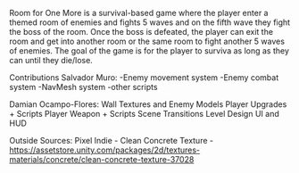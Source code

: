 Room for One More is a survival-based game where the player enter a themed room of enemies and fights 5 waves and on the fifth wave they fight the boss of the room. 
Once the boss is defeated, the player can exit the room and get into another room or the same room to fight another 5 waves of enemies.
The goal of the game is for the player to surviva as long as they can until they die/lose.

Contributions
Salvador Muro: -Enemy movement system
               -Enemy combat system
               -NavMesh system
               -other scripts

Damian Ocampo-Flores:   Wall Textures and Enemy Models
                        Player Upgrades + Scripts
                        Player Weapon + Scripts
                        Scene Transitions
                        Level Design
                        UI and HUD


Outside Sources: Pixel Indie - Clean Concrete Texture - https://assetstore.unity.com/packages/2d/textures-materials/concrete/clean-concrete-texture-37028
